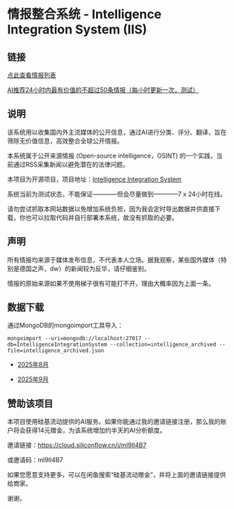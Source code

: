 # 情报整合系统 - Intelligence Integration System (IIS)

## 链接

[点此查看情报列表](/intelligences?offset=0&count=20&threshold=6)

[AI推荐24小时内最有价值的不超过50条情报（每小时更新一次，测试）](/recommendations)

## 说明

该系统用以收集国内外主流媒体的公开信息，通过AI进行分类、评分、翻译，旨在筛除无价值信息，高效整合全球公开情报。

本系统属于公开来源情报 (Open-source intelligence，OSINT) 的一个实践，当前通过RSS采集新闻以避免潜在的法律问题。

本项目为开源项目，项目地址：[Intelligence Integration System](https://github.com/SleepySoft/IntelligenceIntegrationSystem/tree/dev)

系统当前为测试状态，不能保证————但会尽量做到————7 x 24小时在线。

请勿尝试抓取本网站数据以免增加系统负担，因为我会定时导出数据并供直接下载，你也可以拉取代码并自行部署本系统，故没有抓取的必要。

## 声明

所有情报均来源于媒体发布信息，不代表本人立场。据我观察，某些国外媒体（特别是德国之声，dw）的新闻较为反华，请仔细鉴别。

情报的原始来源如果不使用梯子很有可能打不开，理由大概率因为上面一条。

## 数据下载

通过MongoDB的mongoimport工具导入：

```mongoimport --uri=mongodb://localhost:27017 --db=IntelligenceIntegrationSystem --collection=intelligence_archived --file=intelligence_archived.json```

+ [2025年8月](https://pan.baidu.com/s/1IiuH13NqEd4XOZnlFLhCWQ?pwd=v94e)

+ [2025年9月](https://pan.baidu.com/s/1r9T0joS2JdUIb4hvrMa_Sw?pwd=k4ay)

## 赞助该项目

本项目使用硅基流动提供的AI服务。如果你能通过我的邀请链接注册，那么我的账户将会获得14元赠金，为该系统增加约半天的AI分析额度。

邀请链接：https://cloud.siliconflow.cn/i/ml9II4B7

或邀请码：ml9II4B7

如果您愿意支持更多，可以在闲鱼搜索“硅基流动赠金”，并将上面的邀请链接提供给商家。

谢谢。
